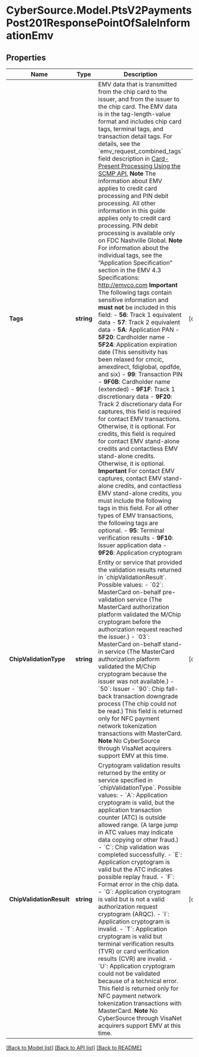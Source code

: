 # CyberSource.Model.PtsV2PaymentsPost201ResponsePointOfSaleInformationEmv
## Properties

Name | Type | Description | Notes
------------ | ------------- | ------------- | -------------
**Tags** | **string** | EMV data that is transmitted from the chip card to the issuer, and from the issuer to the chip card. The EMV data is in the tag-length-value format and includes chip card tags, terminal tags, and transaction detail tags.  For details, see the &#x60;emv_request_combined_tags&#x60; field description in [Card-Present Processing Using the SCMP API.](https://apps.cybersource.com/library/documentation/dev_guides/Retail_SCMP_API/html/wwhelp/wwhimpl/js/html/wwhelp.htm)  **Note** The information about EMV applies to credit card processing and PIN debit processing. All other information in this guide applies only to credit card processing. PIN debit processing is available only on FDC Nashville Global.  **Note** For information about the individual tags, see the “Application Specification” section in the EMV 4.3 Specifications: http://emvco.com  **Important** The following tags contain sensitive information and **must not** be included in this field:   - **56**: Track 1 equivalent data  - **57**: Track 2 equivalent data  - **5A**: Application PAN  - **5F20**: Cardholder name  - **5F24**: Application expiration date (This sensitivity has been relaxed for cmcic, amexdirect, fdiglobal, opdfde, and six)  - **99**: Transaction PIN  - **9F0B**: Cardholder name (extended)  - **9F1F**: Track 1 discretionary data  - **9F20**: Track 2 discretionary data  For captures, this field is required for contact EMV transactions. Otherwise, it is optional.  For credits, this field is required for contact EMV stand-alone credits and contactless EMV stand-alone credits. Otherwise, it is optional.  **Important** For contact EMV captures, contact EMV stand-alone credits, and contactless EMV stand-alone credits, you must include the following tags in this field. For all other types of EMV transactions, the following tags are optional.   - **95**: Terminal verification results  - **9F10**: Issuer application data  - **9F26**: Application cryptogram  | [optional] 
**ChipValidationType** | **string** | Entity or service that provided the validation results returned in &#x60;chipValidationResult&#x60;.  Possible values:  - &#x60;02&#x60;: MasterCard on-behalf pre-validation service (The MasterCard authorization platform validated the M/Chip cryptogram before the authorization request reached the issuer.)  - &#x60;03&#x60;: MasterCard on-behalf stand-in service (The MasterCard authorization platform validated the M/Chip cryptogram because the issuer was not available.)  - &#x60;50&#x60;: Issuer  - &#x60;90&#x60;: Chip fall-back transaction downgrade process (The chip could not be read.)  This field is returned only for NFC payment network tokenization transactions with MasterCard.  **Note** No CyberSource through VisaNet acquirers support EMV at this time.  | [optional] 
**ChipValidationResult** | **string** | Cryptogram validation results returned by the entity or service specified in &#x60;chipValidationType&#x60;.  Possible values: - &#x60;A&#x60;: Application cryptogram is valid, but the application transaction counter (ATC) is outside allowed range. (A large jump in ATC values may indicate data copying or other fraud.) - &#x60;C&#x60;: Chip validation was completed successfully. - &#x60;E&#x60;: Application cryptogram is valid but the ATC indicates possible replay fraud. - &#x60;F&#x60;: Format error in the chip data. - &#x60;G&#x60;: Application cryptogram is valid but is not a valid authorization request cryptogram (ARQC). - &#x60;I&#x60;: Application cryptogram is invalid. - &#x60;T&#x60;: Application cryptogram is valid but terminal verification results (TVR) or card verification results (CVR) are invalid. - &#x60;U&#x60;: Application cryptogram could not be validated because of a technical error.  This field is returned only for NFC payment network tokenization transactions with MasterCard.  **Note** No CyberSource through VisaNet acquirers support EMV at this time.  | [optional] 

[[Back to Model list]](../README.md#documentation-for-models) [[Back to API list]](../README.md#documentation-for-api-endpoints) [[Back to README]](../README.md)

